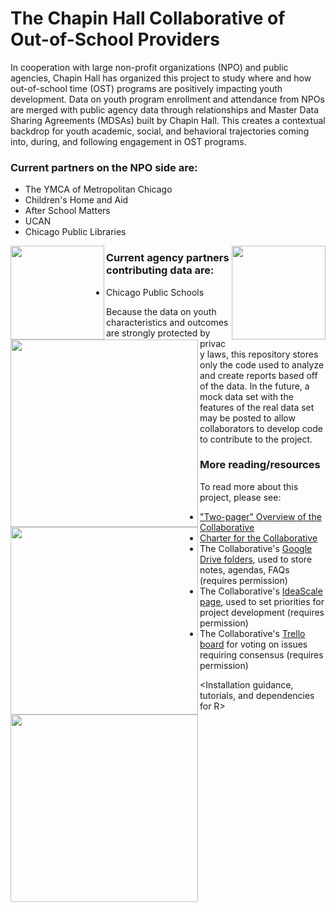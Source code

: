 The Chapin Hall Collaborative of Out-of-School Providers
========================================================

In cooperation with large non-profit organizations (NPO) and public agencies, Chapin Hall has organized this project to study where and how out-of-school time (OST) programs are positively impacting youth development. Data on youth program enrollment and attendance from NPOs are merged with public agency data through relationships and Master Data Sharing Agreements (MDSAs) built by Chapin Hall. This creates a contextual backdrop for youth academic, social, and behavioral trajectories coming into, during, and following engagement in OST programs.

### Current partners on the NPO side are:
* The YMCA of Metropolitan Chicago
* Children's Home and Aid
* After School Matters
* UCAN
* Chicago Public Libraries

<img src="http://www.indeed.com/cmp/_s/logos/d68b928dd5077a4e" width="150" align="left">
<img src="https://fbcdn-profile-a.akamaihd.net/hprofile-ak-frc3/t1/p160x160/548371_10150709111713959_141175662_a.jpg" width="150" align="right">
<img src="http://www.afterschoolmatters.org/sites/default/files/asm_logo_2color.png" width="300" align="left">
<img src="https://evbdn.eventbrite.com/s3-s3/eventlogos/5398039/ucantmlargegreenlogojpg.jpg" width="300" align="left">
<img src="http://schurzhs.org/pics/library%20logo.GIF" width="300" align="left">

### Current agency partners contributing data are:
* Chicago Public Schools

Because the data on youth characteristics and outcomes are strongly protected by privacy laws, this repository stores only the code used to analyze and create reports based off of the data. In the future, a mock data set with the features of the real data set may be posted to allow collaborators to develop code to contribute to the project.

### More reading/resources

To read more about this project, please see:
* ["Two-pager" Overview of the Collaborative](https://drive.google.com/file/d/0B6Z01JezxTRUaG1MNTZXSEFaenc/edit?usp=sharing)
* [Charter for the Collaborative](https://drive.google.com/file/d/0B6Z01JezxTRUMDRIazN6N21SQ28/edit?usp=sharing)
* The Collaborative's [Google Drive folders](https://drive.google.com/#folders/0B6Z01JezxTRUWjhLaXJIOEJlODA), used to store notes, agendas, FAQs (requires permission)
* The Collaborative's [IdeaScale page](http://ostcollab.ideascale.com/), used to set priorities for project development (requires permission)
* The Collaborative's [Trello board](https://trello.com/b/w1k2cI8T/chapin-hall-collaborative-group-consensus-board) for voting on issues requiring consensus (requires permission)

<Installation guidance, tutorials, and dependencies for R>
